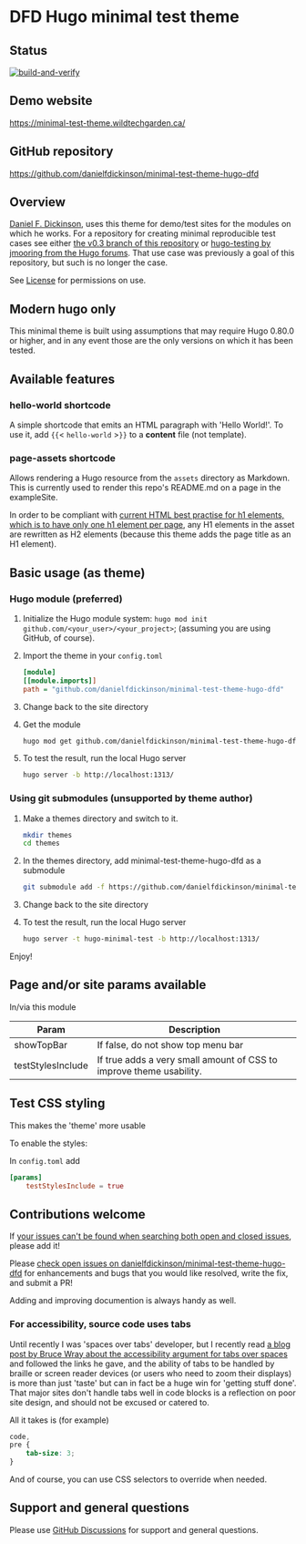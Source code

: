 # DFD Hugo minimal test theme

## Status

[![build-and-verify](https://github.com/danielfdickinson/minimal-test-theme-hugo-dfd/actions/workflows/build-and-verify.yml/badge.svg)](https://github.com/danielfdickinson/minimal-test-theme-hugo-dfd/actions/workflows/build-and-verify.yml)

## Demo website

<https://minimal-test-theme.wildtechgarden.ca/>

## GitHub repository

<https://github.com/danielfdickinson/minimal-test-theme-hugo-dfd>

## Overview

[Daniel F. Dickinson](https://github.com/danielfdickinson), uses this theme for demo/test sites for the modules on which he works. For a repository for creating minimal reproducible test cases see either [the v0.3 branch of this repository](https://github.com/danielfdickinson/minimal-test-theme-hugo-dfd/tree/v0.3) or [hugo-testing by jmooring from the Hugo forums](https://github.com/jmooring/hugo-testing). That use case was previously a goal of this repository, but such is no longer the case.

See [License](https://github.com/danielfdickinson/minimal-test-theme-hugo-dfd/blob/main/LICENSE) for permissions on use.

## Modern hugo only

This minimal theme is built using assumptions that may require Hugo 0.80.0 or higher, and in any event those are the only versions on which it has been tested.

## Available features

### hello-world shortcode

A simple shortcode that emits an HTML paragraph with 'Hello World!'. To use it,
add `{{`&lt; `hello-world` &gt;`}}` to a **content** file (not template).

### page-assets shortcode

Allows rendering a Hugo resource from the `assets` directory as Markdown. This is currently used to render this repo's README.md on a page in the exampleSite.

In order to be compliant with [current HTML best practise for h1 elements, which is to have only one h1 element per page](https://developer.mozilla.org/en-US/docs/Web/HTML/Element/Heading_Elements#multiple_h1_elements_on_one_page), any H1 elements in the asset are rewritten as H2 elements (because this theme adds the page title as an H1 element).

## Basic usage (as theme)

### Hugo module (preferred)

1. Initialize the Hugo module system: `hugo mod init github.com/<your_user>/<your_project>`; (assuming you are using GitHub, of course).
2. Import the theme in your `config.toml`

   ```ini
   [module]
   [[module.imports]]
   path = "github.com/danielfdickinson/minimal-test-theme-hugo-dfd"
   ```

3. Change back to the site directory
4. Get the module

   ```sh
   hugo mod get github.com/danielfdickinson/minimal-test-theme-hugo-dfd
   ```

5. To test the result, run the local Hugo server

   ```sh
   hugo server -b http://localhost:1313/
   ```

### Using git submodules (unsupported by theme author)

1. Make a themes directory and switch to it.

   ```sh
   mkdir themes
   cd themes
   ```

2. In the themes directory, add minimal-test-theme-hugo-dfd as a submodule

   ```sh
   git submodule add -f https://github.com/danielfdickinson/minimal-test-theme-hugo-dfd.git
   ```

3. Change back to the site directory
4. To test the result, run the local Hugo server

   ```sh
   hugo server -t hugo-minimal-test -b http://localhost:1313/
   ```

 Enjoy!

## Page and/or site params available

In/via this module

| Param                    | Description                                    |
|--------------------------|------------------------------------------------|
| showTopBar               | If false, do not show top menu bar             |
| testStylesInclude        | If true adds a very small amount of CSS to improve theme usability. |

## Test CSS styling

This makes the 'theme' more usable

To enable the styles:

In `config.toml` add

```toml
[params]
	testStylesInclude = true
```

## Contributions welcome

If [your issues can't be found when searching both open and closed issues](https://github.com/danielfdickinson/minimal-test-theme-hugo-dfd/issues?q=is%3Aissue), please add it!

Please [check open issues on danielfdickinson/minimal-test-theme-hugo-dfd](https://github.com/danielfdickinson/minimal-test-theme-hugo-dfd/issues)
for enhancements and bugs that you would like resolved, write the fix, and submit a PR!

Adding and improving documention is always handy as well.

### For accessibility, source code uses tabs

Until recently I was 'spaces over tabs' developer, but I recently read
[a blog post by Bruce Wray about the accessibility argument for tabs over spaces](https://www.brycewray.com/posts/2022/06/accessibility-argument-tabs-spaces/) and followed the links he gave, and the ability of tabs to be handled by braille or screen reader devices (or users who need to zoom their displays) is more than just 'taste' but can in fact be a huge win for 'getting stuff done'. That major sites don't handle tabs well in code blocks is a reflection on poor site design, and should not be excused or catered to.

All it takes is (for example)

``` css
code,
pre {
	tab-size: 3;
}
```

And of course, you can use CSS selectors to override when needed.

## Support and general questions

Please use [GitHub Discussions](https://github.com/danielfdickinson/minimal-test-theme-hugo-dfd/discussions) for support and general questions.
